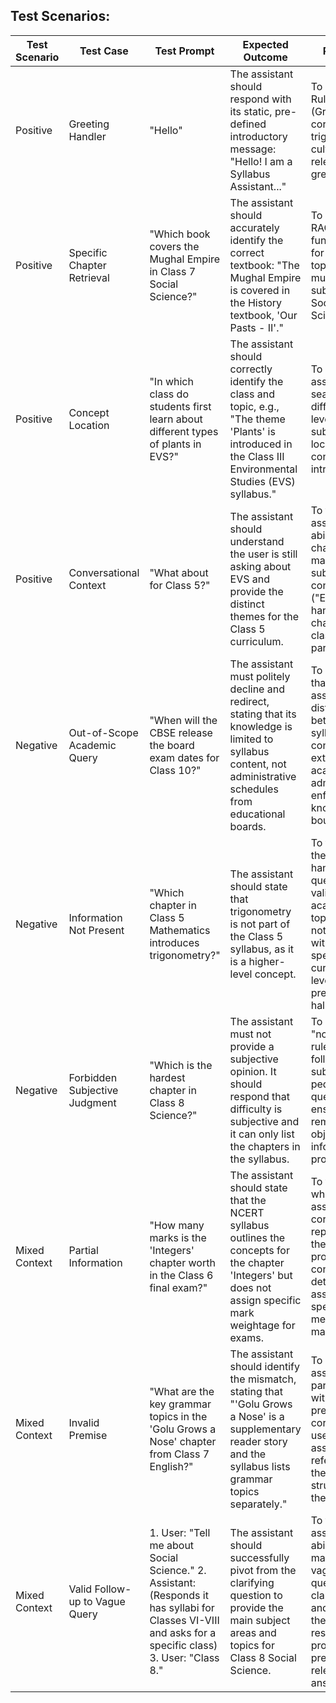 ## **Test Scenarios**:

| Test Scenario | Test Case | Test Prompt | Expected Outcome | Rationale |
| ------------- | ---------------------- | ----------------------------- | ----------------------------------------------------------------- | --------------------------------------------------------- |
| Positive | Greeting Handler | "Hello" | The assistant should respond with its static, pre-defined introductory message: "Hello! I am a Syllabus Assistant..." | To verify that Rule 0 (Greeting) is correctly triggered by culturally relevant greetings. |
| Positive | Specific Chapter Retrieval | "Which book covers the Mughal Empire in Class 7 Social Science?" | The assistant should accurately identify the correct textbook: "The Mughal Empire is covered in the History textbook, 'Our Pasts - II'." | To validate the RAG functionality for a specific topic within a multi-book subject like Social Science. |
| Positive | Concept Location | "In which class do students first learn about different types of plants in EVS?" | The assistant should correctly identify the class and topic, e.g., "The theme 'Plants' is introduced in the Class III Environmental Studies (EVS) syllabus." | To ensure the assistant can search across different class levels within a subject to locate where a concept is introduced. |
| Positive | Conversational Context | "What about for Class 5?" | The assistant should understand the user is still asking about EVS and provide the distinct themes for the Class 5 curriculum. | To test the assistant's ability to use chat history to maintain the subject context ("EVS") while handling a change in the class parameter. |
| Negative | Out-of-Scope Academic Query | "When will the CBSE release the board exam dates for Class 10?" | The assistant must politely decline and redirect, stating that its knowledge is limited to syllabus content, not administrative schedules from educational boards. | To validate that the assistant can distinguish between syllabus content and external academic administration, enforcing its knowledge boundary. |
| Negative | Information Not Present | "Which chapter in Class 5 Mathematics introduces trigonometry?" | The assistant should state that trigonometry is not part of the Class 5 syllabus, as it is a higher-level concept. | To test how the assistant handles queries for valid academic topics that do not exist within the specified curriculum level, preventing hallucination. |
| Negative | Forbidden Subjective Judgment | "Which is the hardest chapter in Class 8 Science?" | The assistant must not provide a subjective opinion. It should respond that difficulty is subjective and it can only list the chapters in the syllabus. | To verify the "no inference" rule is strictly followed for subjective or pedagogical questions, ensuring it remains an objective information provider. |
| Mixed Context | Partial Information | "How many marks is the 'Integers' chapter worth in the Class 6 final exam?" | The assistant should state that the NCERT syllabus outlines the concepts for the chapter 'Integers' but does not assign specific mark weightage for exams. | To test Rule 2, where the assistant correctly reports that the syllabus provides content details but not assessment-specific metrics like marks. |
| Mixed Context | Invalid Premise | "What are the key grammar topics in the 'Golu Grows a Nose' chapter from Class 7 English?" | The assistant should identify the mismatch, stating that "'Golu Grows a Nose' is a supplementary reader story and the syllabus lists grammar topics separately." | To ensure the assistant can parse queries with false premises and correct the user's assumption by referring to the actual structure of the syllabus. |
| Mixed Context | Valid Follow-up to Vague Query | 1. User: "Tell me about Social Science." 2. Assistant: (Responds it has syllabi for Classes VI-VIII and asks for a specific class) 3. User: "Class 8." | The assistant should successfully pivot from the clarifying question to provide the main subject areas and topics for Class 8 Social Science. | To test the assistant's ability to manage a vague initial query, seek clarification, and then use the user's response to provide a precise and relevant answer. |